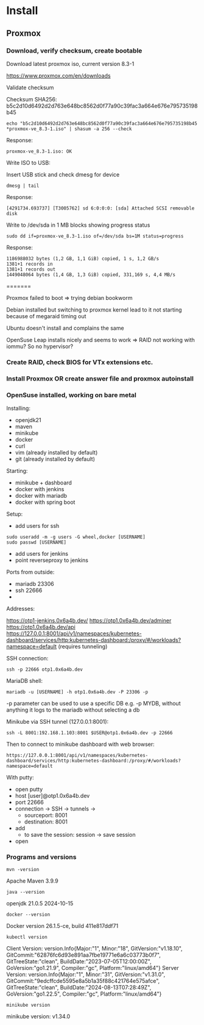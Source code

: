 # Install

## Proxmox

### Download, verify checksum, create bootable


Download latest proxmox iso, current version 8.3-1

https://www.proxmox.com/en/downloads


Validate checksum

Checksum SHA256: b5c2d10d6492d2d763e648bc8562d0f77a90c39fac3a664e676e795735198b45

```
echo "b5c2d10d6492d2d763e648bc8562d0f77a90c39fac3a664e676e795735198b45 *proxmox-ve_8.3-1.iso" | shasum -a 256 --check
```

Response:
```
proxmox-ve_8.3-1.iso: OK
```

Write ISO to USB:


Insert USB stick and check dmesg for device

```
dmesg | tail
```

Response:

```
[4291734.693737] [T3005762] sd 6:0:0:0: [sda] Attached SCSI removable disk
```

Write to /dev/sda in 1 MB blocks showing progress status

```
sudo dd if=proxmox-ve_8.3-1.iso of=/dev/sda bs=1M status=progress
```

Response:
```
1186988032 bytes (1,2 GB, 1,1 GiB) copied, 1 s, 1,2 GB/s
1381+1 records in
1381+1 records out
1449048064 bytes (1,4 GB, 1,3 GiB) copied, 331,169 s, 4,4 MB/s
```

=======

Proxmox failed to boot => trying debian bookworm

Debian installed but switching to proxmox kernel lead to it not starting because of megaraid timing out

Ubuntu doesn't install and complains the same

OpenSuse Leap installs nicely and seems to work => RAID not working with iommu? So no hypervisor?


### Create RAID, check BIOS for VTx extensions etc.



### Install Proxmox OR create answer file and proxmox autoinstall


### OpenSuse installed, working on bare metal

Installing:
- openjdk21
- maven
- minikube
- docker
- curl
- vim (already installed by default)
- git (already installed by default)


Starting:
- minikube +  dashboard
- docker with jenkins
- docker with mariadb
- docker with spring boot

Setup:
- add users for ssh
```
sudo useradd -m -g users -G wheel,docker [USERNAME]
sudo passwd [USERNAME]
```
- add users for jenkins
- point reverseproxy to jenkins


Ports from outside:
- mariadb 23306
- ssh 22666
-

Addresses:

https://otp1-jenkins.0x6a4b.dev/
https://otp1.0x6a4b.dev/adminer
https://otp1.0x6a4b.dev/api
https://127.0.0.1:8001/api/v1/namespaces/kubernetes-dashboard/services/http:kubernetes-dashboard:/proxy/#/workloads?namespace=default (requires tunneling)


SSH connection:
```
ssh -p 22666 otp1.0x6a4b.dev
```

MariaDB shell:
```
mariadb -u [USERNAME] -h otp1.0x6a4b.dev -P 23306 -p
```
-p parameter can be used to use a specific DB e.g. -p MYDB, without anything it logs to the mariadb without selecting a db

Minikube via SSH tunnel (127.0.0.1:8001):
```
ssh -L 8001:192.168.1.103:8001 $USER@otp1.0x6a4b.dev -p 22666
```

Then to connect to minikube dashboard with web browser:
```
https://127.0.0.1:8001/api/v1/namespaces/kubernetes-dashboard/services/http:kubernetes-dashboard:/proxy/#/workloads?namespace=default
```


With putty:
- open putty
- host [user]@otp1.0x6a4b.dev
- port 22666
- connection -> SSH -> tunnels ->
  - sourceport: 8001
  - destination: 8001
- add
    - to save the session: session -> save session
- open



### Programs and versions

```
mvn -version
```
Apache Maven 3.9.9

```
java --version
```
openjdk 21.0.5 2024-10-15

```
docker --version
```
Docker version 26.1.5-ce, build 411e817ddf71

```
kubectl version
```
Client Version: version.Info{Major:"1", Minor:"18", GitVersion:"v1.18.10", GitCommit:"62876fc6d93e891aa7fbe19771e6a6c03773b0f7", GitTreeState:"clean", BuildDate:"2023-07-05T12:00:00Z", GoVersion:"go1.21.9", Compiler:"gc", Platform:"linux/amd64"}
Server Version: version.Info{Major:"1", Minor:"31", GitVersion:"v1.31.0", GitCommit:"9edcffcde5595e8a5b1a35f88c421764e575afce", GitTreeState:"clean", BuildDate:"2024-08-13T07:28:49Z", GoVersion:"go1.22.5", Compiler:"gc", Platform:"linux/amd64"}

```
minikube version
```
minikube version: v1.34.0

